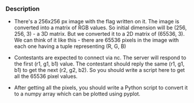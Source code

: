 ### Description
- There's a 256x256 px image with the flag written on it. The image is converted into a matrix of RGB values. So initial dimension will be (256, 256, 3) - a 3D matrix. But we converted it to a 2D matrix of (65536, 3). We can think of it like this - there are 65536 pixels in the image with each one having a tuple representing (R, G, B)

- Contestants are expected to connect via nc. The server will respond to the first (r1, g1, b1) value. The contestant should reply the same (r1, g1, b1) to get the next (r2, g2, b2). So you should write a script here to get all the 65536 pixel values.

- After getting all the pixels, you should write a Python script to convert it to a numpy array which can be plotted using pyplot.

